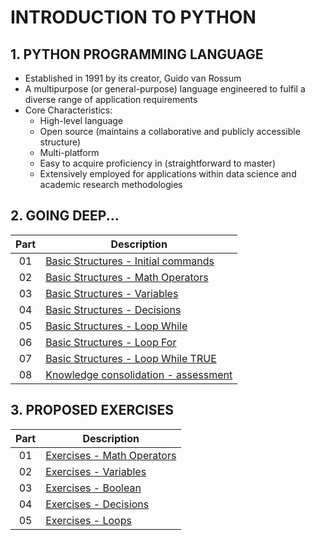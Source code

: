 # INTRODUCTION TO PYTHON

## 1. PYTHON PROGRAMMING LANGUAGE

- Established in 1991 by its creator, Guido van Rossum
- A multipurpose (or general-purpose) language engineered to fulfil a diverse range of application requirements
- Core Characteristics:
  - High-level language
  - Open source (maintains a collaborative and publicly accessible structure)
  - Multi-platform
  - Easy to acquire proficiency in (straightforward to master)
  - Extensively employed for applications within data science and academic research methodologies

## 2. GOING DEEP...

| Part | Description                                                                 |
|:----:|-----------------------------------------------------------------------------|
|  01  | [Basic Structures - Initial commands](./codes/01-basic_commands.py)         |
|  02  | [Basic Structures - Math Operators](./codes/02-operators.py)                |
|  03  | [Basic Structures - Variables](./codes/03-variables.py)                     |
|  04  | [Basic Structures - Decisions](./codes/04-decisions.py)                     |
|  05  | [Basic Structures - Loop While](./codes/05-loop_while.py)                   |
|  06  | [Basic Structures - Loop For](./codes/06-loop_for.py)                       |
|  07  | [Basic Structures - Loop While TRUE](./codes/07-loop_while_true.py)         |
|  08  | [Knowledge consolidation - assessment](./topics/knowledge_consolidation.md) |

## 3. PROPOSED EXERCISES

| Part | Description                                                    |
|:----:|----------------------------------------------------------------|
|  01  | [Exercises - Math Operators](./exercises/01-operators.py)      |
|  02  | [Exercises - Variables](./exercises/02-variables_and_input.py) |
|  03  | [Exercises - Boolean](./exercises/03-boolean.py)               |
|  04  | [Exercises - Decisions](./exercises/04-decisions.py)           |
|  05  | [Exercises - Loops](./exercises/05-loops.py)                   |